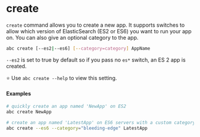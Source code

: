 # create

`create` command allows you to create a new app.
It supports switches to allow which version of ElasticSearch (ES2 or ES6) you want to run your app on. 
You can also give an optional category to the app.

```sh
abc create [--es2|--es6] [--category=category] AppName
```

`--es2` is set to true by default so if you pass no `es*` switch, an ES 2 app is created. 

⭐️ Use `abc create --help` to view this setting.


#### Examples

```sh
# quickly create an app named 'NewApp' on ES2
abc create NewApp
```

```sh
# create an app named 'LatestApp' on ES6 servers with a custom category
abc create --es6 --category="bleeding-edge" LatestApp
```
